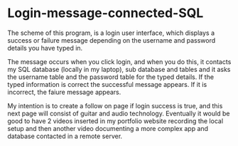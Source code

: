 # Login-message-connected-SQL

The scheme of this program, is a login user interface, which displays a success or failure message depending on the username and password details you have typed in.

The message occurs when you click login, and when you do this, it contacts my SQL database (locally in my laptop), sub database and tables and it asks the username table and the password table for the typed details.  If the typed information is correct the successful message appears.  If it is incorrect, the faiure message appears.

My intention is to create a follow on page if login success is true, and this next page will consist of guitar and audio technology.  Eventually it would be good to have 2 videos inserted in my portfolio website recording the local setup and then another video documenting a more complex app and database contacted in a remote server.
